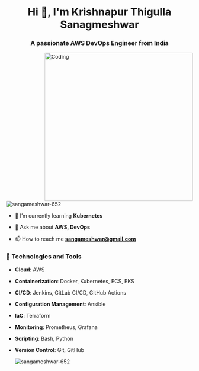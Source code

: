 <h1 align="center">Hi 👋, I'm Krishnapur Thigulla Sanagmeshwar</h1>
<h3 align="center">A passionate AWS DevOps Engineer from India</h3>
<img align="right" alt="Coding" width="400" src="https://cdn.hashnode.com/res/hashnode/image/upload/v1679566984105/a9959474-198d-4bff-b290-1a54b4d66092.gif?w=1600&h=840&fit=crop&crop=entropy&auto=format,compress&gif-q=60&format=webm">

<p align="left"> <img src="https://komarev.com/ghpvc/?username=sangameshwar-652&label=Profile%20views&color=0e75b6&style=flat" alt="sangameshwar-652" /> </p>

- 🌱 I’m currently learning **Kubernetes**

- 💬 Ask me about **AWS, DevOps**

- 📫 How to reach me **sangameshwar@gmail.com**
  
### 🔧 Technologies and Tools
- **Cloud**: AWS
- **Containerization**: Docker, Kubernetes, ECS, EKS
- **CI/CD**: Jenkins, GitLab CI/CD, GitHub Actions
- **Configuration Management**: Ansible
- **IaC**: Terraform
- **Monitoring**: Prometheus, Grafana
- **Scripting**: Bash, Python
- **Version Control**: Git, GitHub

  <p><img align="center" src="https://github-readme-stats.vercel.app/api/top-langs?username=sangameshwar-652&show_icons=true&locale=en&layout=compact" alt="sangameshwar-652" /></p>

